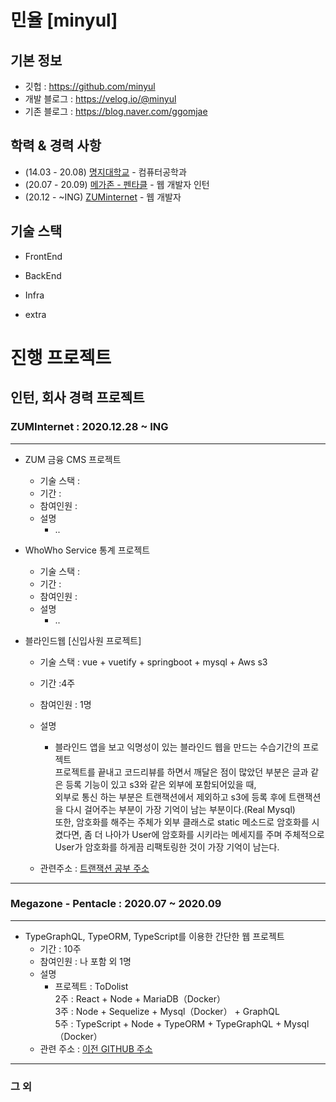 # 민율 [minyul]

## 기본 정보

-   깃헙 : https://github.com/minyul
-   개발 블로그 : https://velog.io/@minyul 
-   기존 블로그 : https://blog.naver.com/ggomjae

## 학력 & 경력 사항

- (14.03 - 20.08) [명지대학교](https://www.mju.ac.kr/sites/mjukr/intro/intro.html) - 컴퓨터공학과
- (20.07 - 20.09) [메가존 - 펜타클](https://www.pentacle.co.kr/#MAIN) - 웹 개발자 인턴
- (20.12 -  ~ING) [ZUMinternet](https://zum.com/) - 웹 개발자 

## 기술 스택

-   FrontEnd

-   BackEnd

-   Infra

-   extra

# 진행 프로젝트


## 인턴, 회사 경력 프로젝트

### ZUMInternet   :  2020.12.28 ~ ING
---
-   ZUM 금융 CMS 프로젝트
    -   기술 스택 :
    -   기간 :
    -   참여인원 :
    -   설명
        -   ..

-   WhoWho Service 통계 프로젝트
    -   기술 스택 :
    -   기간 :
    -   참여인원 :
    -   설명
        -   ..

-   블라인드웹 [신입사원 프로젝트]
    -   기술 스택 : vue + vuetify + springboot + mysql + Aws s3 
    -   기간 :4주 
    -   참여인원 : 1명
    -   설명
        -    블라인드 앱을 보고 익명성이 있는 블라인드 웹을 만드는 수습기간의 프로젝트 <br>
             프로젝트를 끝내고 코드리뷰를 하면서 깨달은 점이 많았던 부분은 글과 같은 등록 기능이 있고 s3와 같은 외부에 포함되어있을 때, <br>
             외부로 통신 하는 부분은 트랜잭션에서 제외하고 s3에 등록 후에 트랜잭션을 다시 걸어주는 부분이 가장 기억이 남는 부분이다.(Real Mysql) <br>
             또한, 암호화를 해주는 주체가 외부 클래스로 static 메소드로 암호화를 시켰다면, 좀 더 나아가 User에 암호화를 시키라는 메세지를 주며 주체적으로 <br>
             User가 암호화를 하게끔 리팩토링한 것이 가장 기억이 남는다. <br>
         
        
    - 관련주소 : [트랜잭션 공부 주소](https://blog.naver.com/ggomjae/222226571659) 
---
### Megazone - Pentacle   :  2020.07 ~ 2020.09
---
-   TypeGraphQL, TypeORM, TypeScript를 이용한 간단한 웹 프로젝트
    -   기간 : 10주
    -   참여인원 : 나 포함 외 1명 
    -   설명
        -   프로젝트 : ToDolist   <br>
            2주 : React + Node + MariaDB（Docker）<br>
            3주 : Node + Sequelize + Mysql（Docker） + GraphQL <br>
            5주 : TypeScript + Node + TypeORM + TypeGraphQL + Mysql（Docker）<br>
    - 관련 주소 : [이전 GITHUB 주소](https://github.com/ggomjae/careerdirection2)
---

### 그 외

